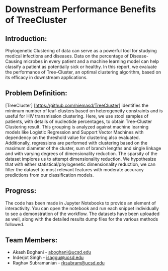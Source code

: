 # Downstream Performance Benefits of TreeCluster 

## Introduction:

Phylogenetic Clustering of data can serve as a powerful tool for studying medical infections and diseases. Data on the percentage of Disease-Causing microbes in every patient and a machine learning model can help classify a patient as potentially sick or healthy. In this report, we evaluate the performance of Tree-Cluster, an optimal clustering algorithm, based on its efficacy in downstream applications. 

## Problem Definition:

[TreeCluster] [https://github.com/niemasd/TreeCluster] identifies the minimum number of leaf-clusters based on heterogeneity constraints and is useful for HIV transmission clustering. Here, we use stool samples of patients, with details of nucleotide percentages, to obtain Tree-Cluster Clustering result. This grouping is analyzed against machine learning models like Logistic Regression and Support Vector Machines with dependency on the threshold value for clustering also evaluated. Additionally, regressions are performed with clustering based on the maximum diameter of the cluster, sum of branch lengths and single linkage and with varying degrees of dimensionality reduction. The sparsity of the dataset implores us to attempt dimensionality reduction. We hypothesize that with either statistical/phylogenetic dimensionality reduction, we can filter the dataset to most relevant features with moderate accuracy predictions from our classification models. 

## Progress:
The code has been made in Jupyter Notebooks to provide an element of interactivity. You can open the notebook and run each snippet individually to see a demonstration of the workflow. The datasets have been uploaded as well, along with the detailed results dump files for the various methods followed.

## Team Members:
* Akash Boghani - aboghani@ucsd.edu
* Inderjot Singh - isaggu@ucsd.edu
* Raghav Subramanian - rksubram@ucsd.edu